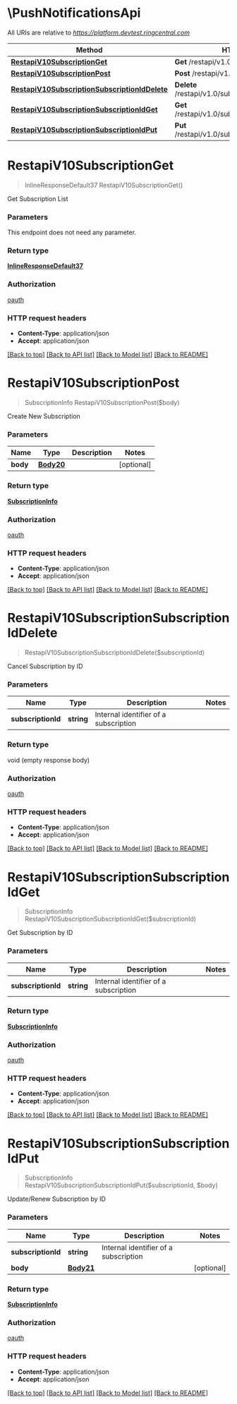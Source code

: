 # \PushNotificationsApi

All URIs are relative to *https://platform.devtest.ringcentral.com*

Method | HTTP request | Description
------------- | ------------- | -------------
[**RestapiV10SubscriptionGet**](PushNotificationsApi.md#RestapiV10SubscriptionGet) | **Get** /restapi/v1.0/subscription | 
[**RestapiV10SubscriptionPost**](PushNotificationsApi.md#RestapiV10SubscriptionPost) | **Post** /restapi/v1.0/subscription | 
[**RestapiV10SubscriptionSubscriptionIdDelete**](PushNotificationsApi.md#RestapiV10SubscriptionSubscriptionIdDelete) | **Delete** /restapi/v1.0/subscription/{subscriptionId} | 
[**RestapiV10SubscriptionSubscriptionIdGet**](PushNotificationsApi.md#RestapiV10SubscriptionSubscriptionIdGet) | **Get** /restapi/v1.0/subscription/{subscriptionId} | 
[**RestapiV10SubscriptionSubscriptionIdPut**](PushNotificationsApi.md#RestapiV10SubscriptionSubscriptionIdPut) | **Put** /restapi/v1.0/subscription/{subscriptionId} | 


# **RestapiV10SubscriptionGet**
> InlineResponseDefault37 RestapiV10SubscriptionGet()



Get Subscription List


### Parameters
This endpoint does not need any parameter.

### Return type

[**InlineResponseDefault37**](inline_response_default_37.md)

### Authorization

[oauth](../README.md#oauth)

### HTTP request headers

 - **Content-Type**: application/json
 - **Accept**: application/json

[[Back to top]](#) [[Back to API list]](../README.md#documentation-for-api-endpoints) [[Back to Model list]](../README.md#documentation-for-models) [[Back to README]](../README.md)

# **RestapiV10SubscriptionPost**
> SubscriptionInfo RestapiV10SubscriptionPost($body)



Create New Subscription


### Parameters

Name | Type | Description  | Notes
------------- | ------------- | ------------- | -------------
 **body** | [**Body20**](Body20.md)|  | [optional] 

### Return type

[**SubscriptionInfo**](SubscriptionInfo.md)

### Authorization

[oauth](../README.md#oauth)

### HTTP request headers

 - **Content-Type**: application/json
 - **Accept**: application/json

[[Back to top]](#) [[Back to API list]](../README.md#documentation-for-api-endpoints) [[Back to Model list]](../README.md#documentation-for-models) [[Back to README]](../README.md)

# **RestapiV10SubscriptionSubscriptionIdDelete**
> RestapiV10SubscriptionSubscriptionIdDelete($subscriptionId)



Cancel Subscription by ID


### Parameters

Name | Type | Description  | Notes
------------- | ------------- | ------------- | -------------
 **subscriptionId** | **string**| Internal identifier of a subscription | 

### Return type

void (empty response body)

### Authorization

[oauth](../README.md#oauth)

### HTTP request headers

 - **Content-Type**: application/json
 - **Accept**: application/json

[[Back to top]](#) [[Back to API list]](../README.md#documentation-for-api-endpoints) [[Back to Model list]](../README.md#documentation-for-models) [[Back to README]](../README.md)

# **RestapiV10SubscriptionSubscriptionIdGet**
> SubscriptionInfo RestapiV10SubscriptionSubscriptionIdGet($subscriptionId)



Get Subscription by ID


### Parameters

Name | Type | Description  | Notes
------------- | ------------- | ------------- | -------------
 **subscriptionId** | **string**| Internal identifier of a subscription | 

### Return type

[**SubscriptionInfo**](SubscriptionInfo.md)

### Authorization

[oauth](../README.md#oauth)

### HTTP request headers

 - **Content-Type**: application/json
 - **Accept**: application/json

[[Back to top]](#) [[Back to API list]](../README.md#documentation-for-api-endpoints) [[Back to Model list]](../README.md#documentation-for-models) [[Back to README]](../README.md)

# **RestapiV10SubscriptionSubscriptionIdPut**
> SubscriptionInfo RestapiV10SubscriptionSubscriptionIdPut($subscriptionId, $body)



Update/Renew Subscription by ID


### Parameters

Name | Type | Description  | Notes
------------- | ------------- | ------------- | -------------
 **subscriptionId** | **string**| Internal identifier of a subscription | 
 **body** | [**Body21**](Body21.md)|  | [optional] 

### Return type

[**SubscriptionInfo**](SubscriptionInfo.md)

### Authorization

[oauth](../README.md#oauth)

### HTTP request headers

 - **Content-Type**: application/json
 - **Accept**: application/json

[[Back to top]](#) [[Back to API list]](../README.md#documentation-for-api-endpoints) [[Back to Model list]](../README.md#documentation-for-models) [[Back to README]](../README.md)

